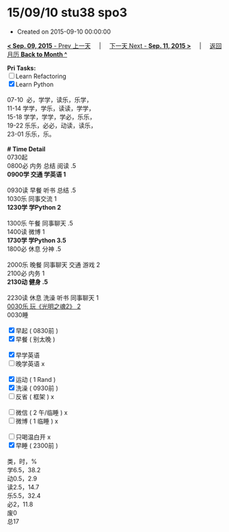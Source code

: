 # 15/09/10 stu38 spo3

- Created on 2015-09-10 00:00:00

[**< Sep. 09, 2015** - Prev 上一天](/lifelogs/2015/09/d09.md) &nbsp; &nbsp; | &nbsp; &nbsp; [下一天 Next - **Sep. 11, 2015 >**](/lifelogs/2015/09/d11.md) &nbsp; &nbsp; |  &nbsp; &nbsp; [返回月历 **Back to Month ^**](/lifelogs/2015/09/index.md)
<br/><div><strong>Pri Tasks:</strong></div><div><input type="checkbox"/>Learn Refactoring</div><div><input checked="true" type="checkbox"/>Learn Python</div><div><br/></div><div>07-10  必，学学，读乐，乐学，</div><div>11-14 学学，学乐，读读，学学，</div><div>15-18 学学，学学，学必，乐乐，</div><div>19-22 乐乐，必必，动读，读乐，</div><div>23-01 乐乐，乐。</div><div><br/></div><div><b># Time Detail</b></div><div>0730起</div><div>0800必 内务 总结 阅读 .5</div><div><b>0900学 交通 学英语 1</b></div><div><b><br/></b></div><div>0930读 早餐 听书 总结 .5</div><div>1030乐 同事交流 1</div><div><strong>1230学 学Python 2</strong></div><div><br clear="none"/></div><div>1300乐 午餐 同事聊天 .5</div><div>1400读 微博 1</div><div><strong>1730学 学Python 3.5</strong></div><div>1800必 休息 分神 .5</div><div><br/></div><div>2000乐 晚餐 同事聊天 交通 游戏 2</div><div>2100必 内务 1</div><div><b>2130动 健身 .5</b></div><div><b><br/></b></div><div>2230读 休息 洗澡 听书 同事聊天 1</div><div><u>0030乐 玩《光明之魂2》 2</u></div><div>0030睡</div><div><br/></div><div><input checked="true" type="checkbox"/>早起 ( 0830前 ) </div><div><input checked="true" type="checkbox"/>早餐 ( 别太晚 ) </div><div><br/></div><div><input checked="true" type="checkbox"/>早学英语 </div><div><input type="checkbox"/>晚学英语 x</div><div><br/></div><div><input checked="true" type="checkbox"/>运动 ( 1 Rand ) </div><div><input checked="true" type="checkbox"/>洗澡 ( 0930前 ) </div><div><input type="checkbox"/>反省 ( 框架 ) x</div><div><br/></div><div><input type="checkbox"/>微信 ( 2 午/临睡 ) x</div><div><input type="checkbox"/>微博 ( 1 临睡 ) x</div><div><br/></div><div><input type="checkbox"/>只喝温白开 x</div><div><input checked="true" type="checkbox"/>早睡 ( 2300前 ) </div><div><br clear="none"/></div><div>类，时，%<br clear="none"/>学6.5，38.2<br clear="none"/>动0.5，2.9<br clear="none"/>读2.5，14.7<br clear="none"/>乐5.5，32.4<br clear="none"/>必2，11.8<br clear="none"/>废0</div><div>总17</div>
